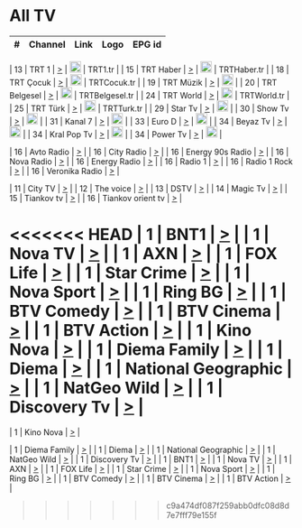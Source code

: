 <h1>All TV</h1>

| #   | Channel        | Link  | Logo | EPG id |
|:---:|:--------------:|:-----:|:----:|:------:|

| 13  | TRT 1            | [>](https://tv-trt1.medya.trt.com.tr/master.m3u8) | <img height="20" src="https://i.imgur.com/j786OLG.png"/> | TRT1.tr |
| 15  | TRT Haber        | [>](https://tv-trthaber.medya.trt.com.tr/master.m3u8) | <img height="20" src="https://i.imgur.com/OVfo8Ab.png"/> | TRTHaber.tr |
| 18  | TRT Çocuk        | [>](https://tv-trtcocuk.medya.trt.com.tr/master.m3u8) | <img height="20" src="https://i.imgur.com/QLFmD6d.png"/> | TRTCocuk.tr |
| 19  | TRT Müzik        | [>](https://tv-trtmuzik.medya.trt.com.tr/master.m3u8) | <img height="20" src="https://i.imgur.com/fIVFCEd.png"/> |
| 20  | TRT Belgesel     | [>](https://tv-trtbelgesel.medya.trt.com.tr/master.m3u8) | <img height="20" src="https://i.imgur.com/MGO87pe.png"/> | TRTBelgesel.tr |
| 24  | TRT World        | [>](https://tv-trtworld.medya.trt.com.tr/master.m3u8) | <img height="20" src="https://i.imgur.com/JEA2xpv.png"/> | TRTWorld.tr |
| 25  | TRT Türk         | [>](https://tv-trtturk.medya.trt.com.tr/master.m3u8) | <img height="20" src="https://i.imgur.com/OSTOQNw.png"/> | TRTTurk.tr |
| 29  | Star Tv   | [>](https://dogus-live.daioncdn.net/startv/startv_360p.m3u8) | <img height="20" src="https://i.imgur.com/IebUZx1.png"/> |
| 30  | Show Tv     | [>](https://ciner-live.daioncdn.net/showtv/showtv.m3u8) | <img height="20" src="https://i.imgur.com/IebUZx1.png"/> |
| 31  | Kanal 7     | [>](https://kanal7-live.daioncdn.net/kanal7/kanal7.m3u8) | <img height="20" src="https://i.imgur.com/IebUZx1.png"/> |
| 33  | Euro D    | [>](https://www.youtube.com/user/KanalD/live) | <img height="20" src="https://i.imgur.com/IebUZx1.png"/> |
| 34  | Beyaz Tv     | [>](https://beyaztv-live.daioncdn.net/beyaztv/beyaztv.m3u8) | <img height="20" src="https://i.imgur.com/IebUZx1.png"/> |
| 34  | Kral Pop Tv     | [>](https://www.youtube.com/watch?v=GuFTuKoXepw) | <img height="20" src="https://i.imgur.com/IebUZx1.png"/> |
| 34  | Power Tv     | [>](https://livetv.powerapp.com.tr/powerTV/powerhd.smil/chunklist.m3u8) | <img height="20" src="https://i.imgur.com/IebUZx1.png"/> |

| 16  | Avto Radio | [>](http://stream.metacast.eu/avtoradio.mp3.m3u) |
| 16  | City Radio | [>](http://stream.metacast.eu/city.aac.m3u) |
| 16  | Energy 90s Radio | [>](http://stream.metacast.eu/energy-90s.m3u) |
| 16  | Nova Radio | [>](http://stream.metacast.eu/nova.aac.m3u) |
| 16  | Energy Radio | [>](http://stream.metacast.eu/nrj.aac.m3u) |
| 16  | Radio 1 | [>](http://stream.metacast.eu/radio1.aac.m3u) |
| 16  | Radio 1 Rock | [>](http://stream.metacast.eu/radio1rock.aac.m3u) |
| 16  | Veronika Radio | [>](http://stream.metacast.eu/veronika.aac.m3u) |

| 11  | City TV | [>](https://tv.city.bg/play/tshls/citytv/index.m3u8) |
| 12  | The voice | [>](https://bss1.neterra.tv/thevoice/thevoice.m3u8) |
| 13  | DSTV | [>](http://46.249.95.140:8081/hls/data.m3u8) |
| 14  | Magic Tv | [>](https://bss1.neterra.tv/magictv/magictv.m3u8) |
| 15  | Tiankov tv | [>](https://streamer103.neterra.tv/tiankov-folk/live.m3u8) |
| 16  | Tiankov orient tv | [>](https://streamer103.neterra.tv/tiankov-orient/live.m3u8) |

<<<<<<< HEAD
| 1 | BNT1 | [>](https://ymkaya.xyz:10633/tv/bnt1/playlist.m3u8?wmsAuthSign=c2VydmVyX3RpbWU9NS8yNy8yMDI1IDE6MDU6NTQgUE0maGFzaF92YWx1ZT13bzNnK05Nby9jcTRhTGVlYU9qNnNBPT0mdmFsaWRtaW51dGVzPTYw) |
| 1 | Nova TV | [>](https://ymkaya.xyz:10633/tv/novatv/playlist.m3u8?wmsAuthSign=c2VydmVyX3RpbWU9NS8yNy8yMDI1IDE6MDY6MDQgUE0maGFzaF92YWx1ZT1DVnFMbVZ3QXhqem5UeVV3THI4SWNRPT0mdmFsaWRtaW51dGVzPTYw) |
| 1 | AXN | [>](https://ymkaya.xyz:10633/tv/axn/playlist.m3u8?wmsAuthSign=c2VydmVyX3RpbWU9NS8yNy8yMDI1IDE6MDY6MTUgUE0maGFzaF92YWx1ZT1BdTBQSFJoVGw1K0tqcW50YmQrVGtnPT0mdmFsaWRtaW51dGVzPTYw) |
| 1 | FOX Life | [>](https://ymkaya.xyz:10633/tv/foxlife/playlist.m3u8?wmsAuthSign=c2VydmVyX3RpbWU9NS8yNy8yMDI1IDE6MDY6MjUgUE0maGFzaF92YWx1ZT1jUitsK2ZTYk1pZEJoQ0FtKzJIZkNnPT0mdmFsaWRtaW51dGVzPTYw) |
| 1 | Star Crime | [>](https://ymkaya.xyz:10633/tv/foxcrime/playlist.m3u8?wmsAuthSign=c2VydmVyX3RpbWU9NS8yNy8yMDI1IDE6MDY6MzQgUE0maGFzaF92YWx1ZT1JUUZUR0QrT3FOQmJla1N6RmdnSHZ3PT0mdmFsaWRtaW51dGVzPTYw) |
| 1 | Nova Sport | [>](https://ymkaya.xyz:10633/tv/novasport/playlist.m3u8?wmsAuthSign=c2VydmVyX3RpbWU9NS8yNy8yMDI1IDE6MDY6NDQgUE0maGFzaF92YWx1ZT01dTFTbG1ua05sZnh4REprenRJWXFBPT0mdmFsaWRtaW51dGVzPTYw) |
| 1 | Ring BG | [>](https://ymkaya.xyz:10633/tv/ringbg/playlist.m3u8?wmsAuthSign=c2VydmVyX3RpbWU9NS8yNy8yMDI1IDE6MDY6NTQgUE0maGFzaF92YWx1ZT1tVHZWdWx0c2hVVXJzcUtWNGh5d0p3PT0mdmFsaWRtaW51dGVzPTYw) |
| 1 | BTV Comedy | [>](https://ymkaya.xyz:10633/tv/btvcomedy/playlist.m3u8?wmsAuthSign=c2VydmVyX3RpbWU9NS8yNy8yMDI1IDE6MDc6MDQgUE0maGFzaF92YWx1ZT1yVWd3aElrbWFZLytWVy8yNWZlQStnPT0mdmFsaWRtaW51dGVzPTYw) |
| 1 | BTV Cinema | [>](https://ymkaya.xyz:10633/tv/btvcinema/playlist.m3u8?wmsAuthSign=c2VydmVyX3RpbWU9NS8yNy8yMDI1IDE6MDc6MTUgUE0maGFzaF92YWx1ZT1xMVFZaGRFUElvRVZmdXB1cDRWZ1N3PT0mdmFsaWRtaW51dGVzPTYw) |
| 1 | BTV Action | [>](https://ymkaya.xyz:10633/tv/btvaction/playlist.m3u8?wmsAuthSign=c2VydmVyX3RpbWU9NS8yNy8yMDI1IDE6MDc6MjQgUE0maGFzaF92YWx1ZT1kNUpkWkJwNmFkNGdiOTNyMlZnZGVBPT0mdmFsaWRtaW51dGVzPTYw) |
| 1 | Kino Nova | [>](https://ymkaya.xyz:10633/tv/kinonova/playlist.m3u8?wmsAuthSign=c2VydmVyX3RpbWU9NS8yNy8yMDI1IDE6MDc6MzQgUE0maGFzaF92YWx1ZT04VUpuWXUxMngrVUo4eURPcmIvbFNBPT0mdmFsaWRtaW51dGVzPTYw) |
| 1 | Diema Family | [>](https://ymkaya.xyz:10633/tv/diemafamily/playlist.m3u8?wmsAuthSign=c2VydmVyX3RpbWU9NS8yNy8yMDI1IDE6MDc6NDQgUE0maGFzaF92YWx1ZT1lejJvV2VWbld4TnJqbEVxbTJqOW9RPT0mdmFsaWRtaW51dGVzPTYw) |
| 1 | Diema | [>](https://ymkaya.xyz:10633/tv/diema/playlist.m3u8?wmsAuthSign=c2VydmVyX3RpbWU9NS8yNy8yMDI1IDE6MDc6NTMgUE0maGFzaF92YWx1ZT1Cbko2TTh3cnRRaUd4SE1RSkhXRW9nPT0mdmFsaWRtaW51dGVzPTYw) |
| 1 | National Geographic | [>](https://ymkaya.xyz:10633/tv/natgeo/playlist.m3u8?wmsAuthSign=c2VydmVyX3RpbWU9NS8yNy8yMDI1IDE6MDg6MDMgUE0maGFzaF92YWx1ZT1mUituMEcyMjJWVWJrRFRudkprNVhnPT0mdmFsaWRtaW51dGVzPTYw) |
| 1 | NatGeo Wild | [>](https://ymkaya.xyz:10633/tv/natgeowild/playlist.m3u8?wmsAuthSign=c2VydmVyX3RpbWU9NS8yNy8yMDI1IDE6MDg6MTMgUE0maGFzaF92YWx1ZT1CdUxReVFVSS9jRDlNWW9pSEJXd2ZBPT0mdmFsaWRtaW51dGVzPTYw) |
| 1 | Discovery Tv | [>](https://ymkaya.xyz:10633/tv/discovery/playlist.m3u8?wmsAuthSign=c2VydmVyX3RpbWU9NS8yNy8yMDI1IDE6MDg6MjMgUE0maGFzaF92YWx1ZT1jMUc5ajB6WnNGNTZGTEZ6LytRSlVRPT0mdmFsaWRtaW51dGVzPTYw) |
=======


| 1 | Kino Nova | [>](https://ymkaya.xyz:11336/tv/kinonova/playlist.m3u8?wmsAuthSign=c2VydmVyX3RpbWU9MS8yLzIwMjUgNDo0MDoyMCBBTSZoYXNoX3ZhbHVlPWlFS1FrWEtMMVRFM3l5YklUWUJQUHc9PSZ2YWxpZG1pbnV0ZXM9NjA=) |

| 1 | Diema Family | [>](https://ymkaya.xyz:11336/tv/diemafamily/playlist.m3u8?wmsAuthSign=c2VydmVyX3RpbWU9MS8yLzIwMjUgNDo0MDozMCBBTSZoYXNoX3ZhbHVlPUVUaTVKTldvZTF5WVVCM0YwL21kaXc9PSZ2YWxpZG1pbnV0ZXM9NjA=) |
| 1 | Diema | [>](https://ymkaya.xyz:11336/tv/diema/playlist.m3u8?wmsAuthSign=c2VydmVyX3RpbWU9MS8yLzIwMjUgNDo0MDo0MCBBTSZoYXNoX3ZhbHVlPVlYMWVJT2NuUjNpUTBsaytEUFFOS2c9PSZ2YWxpZG1pbnV0ZXM9NjA=) |
| 1 | National Geographic | [>](https://ymkaya.xyz:11336/tv/natgeo/playlist.m3u8?wmsAuthSign=c2VydmVyX3RpbWU9MS8yLzIwMjUgNDo0MTo0MSBBTSZoYXNoX3ZhbHVlPTJQTlVmcG5nYWx0M013eUhGRGxnd0E9PSZ2YWxpZG1pbnV0ZXM9NjA=) |
| 1 | NatGeo Wild | [>](https://ymkaya.xyz:11336/tv/natgeowild/playlist.m3u8?wmsAuthSign=c2VydmVyX3RpbWU9MS8yLzIwMjUgNDo0MTo1MSBBTSZoYXNoX3ZhbHVlPVl1OXZaTTliN0hGWEN3eDBYd1duNkE9PSZ2YWxpZG1pbnV0ZXM9NjA=) |
| 1 | Discovery Tv | [>](https://ymkaya.xyz:11336/tv/discovery/playlist.m3u8?wmsAuthSign=c2VydmVyX3RpbWU9MS8yLzIwMjUgNDo0MjowMSBBTSZoYXNoX3ZhbHVlPWtBQmdLNlY2RmQwWElzMVYzSDJyVkE9PSZ2YWxpZG1pbnV0ZXM9NjA=) |
| 1 | BNT1 | [>](https://ymkaya.xyz:11336/tv/bnt1/playlist.m3u8?wmsAuthSign=c2VydmVyX3RpbWU9MS8yLzIwMjUgNDozODozOCBBTSZoYXNoX3ZhbHVlPVVrMVlRQXpJWlhYeUh6ZFVpSC9NMUE9PSZ2YWxpZG1pbnV0ZXM9NjA=) |
| 1 | Nova TV | [>](https://ymkaya.xyz:11336/tv/novatv/playlist.m3u8?wmsAuthSign=c2VydmVyX3RpbWU9MS8yLzIwMjUgNDozODo0OCBBTSZoYXNoX3ZhbHVlPUVxQjh1a0ZzYkVGZU8zZDFGTzdreVE9PSZ2YWxpZG1pbnV0ZXM9NjA=) |
| 1 | AXN | [>](https://ymkaya.xyz:11336/tv/axn/playlist.m3u8?wmsAuthSign=c2VydmVyX3RpbWU9MS8yLzIwMjUgNDozODo1OCBBTSZoYXNoX3ZhbHVlPUpkWStGY1hkNXhaOVpPZ0thQ0FZL3c9PSZ2YWxpZG1pbnV0ZXM9NjA=) |
| 1 | FOX Life | [>](https://ymkaya.xyz:11336/tv/foxlife/playlist.m3u8?wmsAuthSign=c2VydmVyX3RpbWU9MS8yLzIwMjUgNDozOToxMCBBTSZoYXNoX3ZhbHVlPWt1ZDc1T3AzYlZDTjJnSy9TU0xJZlE9PSZ2YWxpZG1pbnV0ZXM9NjA=) |
| 1 | Star Crime | [>](https://ymkaya.xyz:11336/tv/foxcrime/playlist.m3u8?wmsAuthSign=c2VydmVyX3RpbWU9MS8yLzIwMjUgNDozOToyMCBBTSZoYXNoX3ZhbHVlPXIwVU45Nm9FR1l2enNkTG9TanBxbmc9PSZ2YWxpZG1pbnV0ZXM9NjA=) |
| 1 | Nova Sport | [>](https://ymkaya.xyz:11336/tv/novasport/playlist.m3u8?wmsAuthSign=c2VydmVyX3RpbWU9MS8yLzIwMjUgNDozOTozMCBBTSZoYXNoX3ZhbHVlPXlSZ0UxazVaM0xhSmc0NmR4T0c1T2c9PSZ2YWxpZG1pbnV0ZXM9NjA=) |
| 1 | Ring BG | [>](https://ymkaya.xyz:11336/tv/ringbg/playlist.m3u8?wmsAuthSign=c2VydmVyX3RpbWU9MS8yLzIwMjUgNDozOTo0MCBBTSZoYXNoX3ZhbHVlPTR4aUlFNHVUYWN4enY1WkVuOFZma2c9PSZ2YWxpZG1pbnV0ZXM9NjA=) |
| 1 | BTV Comedy | [>](https://ymkaya.xyz:11336/tv/btvcomedy/playlist.m3u8?wmsAuthSign=c2VydmVyX3RpbWU9MS8yLzIwMjUgNDozOTo1MCBBTSZoYXNoX3ZhbHVlPUtrMTJ2RHNTTUU1RFp1ZkVOdXFSK3c9PSZ2YWxpZG1pbnV0ZXM9NjA=) |
| 1 | BTV Cinema | [>](https://ymkaya.xyz:11336/tv/btvcinema/playlist.m3u8?wmsAuthSign=c2VydmVyX3RpbWU9MS8yLzIwMjUgNDozOTo1OSBBTSZoYXNoX3ZhbHVlPTZWcU9FZW56cG1NM1lrYy8xNE5NeHc9PSZ2YWxpZG1pbnV0ZXM9NjA=) |
| 1 | BTV Action | [>](https://ymkaya.xyz:11336/tv/btvaction/playlist.m3u8?wmsAuthSign=c2VydmVyX3RpbWU9MS8yLzIwMjUgNDo0MDoxMCBBTSZoYXNoX3ZhbHVlPUlDd0ErRkZVWThyMVZwR3c2REdGZ3c9PSZ2YWxpZG1pbnV0ZXM9NjA=) |
>>>>>>> c9a474df087f259abb0dfc08d8d7e7fff79e155f
